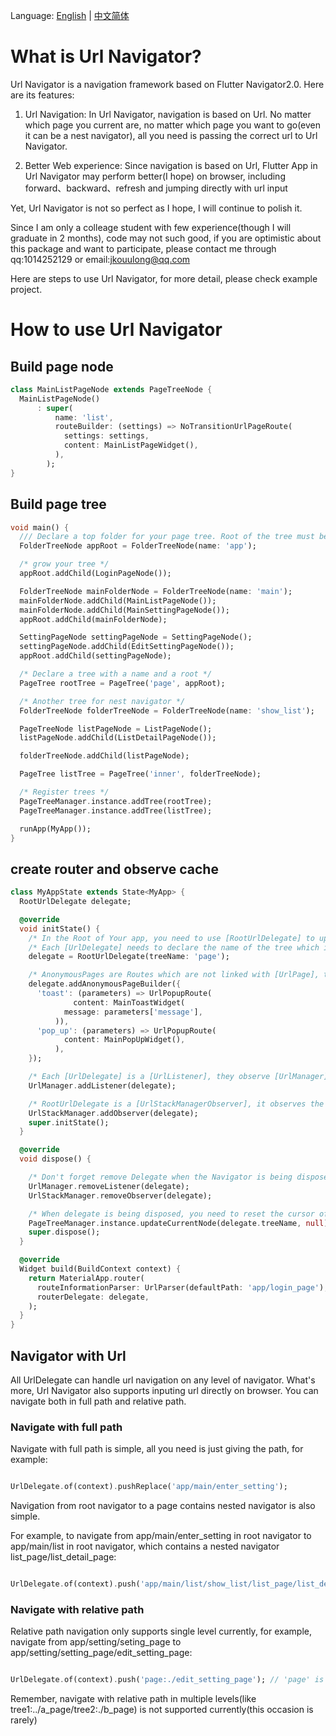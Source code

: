 Language: [English](README.md) | [中文简体](README_ZH.md)

# What is Url Navigator?
Url Navigator is a navigation framework based on Flutter Navigator2.0. Here are its features:

1. Url Navigation: In Url Navigator, navigation is based on Url. No matter which page you current are, no matter which page you want to go(even it can be a nest navigator), all you need is passing the correct url to Url Navigator.

2. Better Web experience: Since navigation is based on Url, Flutter App in Url Navigator may perform better(I hope) on browser, including forward、backward、refresh and jumping directly with url input

Yet, Url Navigator is not so perfect as I hope, I will continue to polish it.

Since I am only a colleage student with few experience(though I will graduate in 2 months), code may not such good, if you are optimistic about this package and want to participate, please contact me through qq:1014252129 or email:jkouulong@qq.com

Here are steps to use Url Navigator, for more detail, please check example project.

# How to use Url Navigator

## Build page node

```dart
class MainListPageNode extends PageTreeNode {
  MainListPageNode()
      : super(
          name: 'list',
          routeBuilder: (settings) => NoTransitionUrlPageRoute(
            settings: settings,
            content: MainListPageWidget(),
          ),
        );
}

```

## Build page tree

```dart
void main() {
  /// Declare a top folder for your page tree. Root of the tree must be [FolderTreeNode]
  FolderTreeNode appRoot = FolderTreeNode(name: 'app');

  /* grow your tree */
  appRoot.addChild(LoginPageNode());

  FolderTreeNode mainFolderNode = FolderTreeNode(name: 'main');
  mainFolderNode.addChild(MainListPageNode());
  mainFolderNode.addChild(MainSettingPageNode());
  appRoot.addChild(mainFolderNode);

  SettingPageNode settingPageNode = SettingPageNode();
  settingPageNode.addChild(EditSettingPageNode());
  appRoot.addChild(settingPageNode);

  /* Declare a tree with a name and a root */
  PageTree rootTree = PageTree('page', appRoot);

  /* Another tree for nest navigator */
  FolderTreeNode folderTreeNode = FolderTreeNode(name: 'show_list');

  PageTreeNode listPageNode = ListPageNode();
  listPageNode.addChild(ListDetailPageNode());

  folderTreeNode.addChild(listPageNode);

  PageTree listTree = PageTree('inner', folderTreeNode);

  /* Register trees */
  PageTreeManager.instance.addTree(rootTree);
  PageTreeManager.instance.addTree(listTree);

  runApp(MyApp());
}

```

## create router and observe cache

```dart
class MyAppState extends State<MyApp> {
  RootUrlDelegate delegate;

  @override
  void initState() {
    /* In the Root of Your app, you need to use [RootUrlDelegate] to update url on browser */
    /* Each [UrlDelegate] needs to declare the name of the tree which it cares */
    delegate = RootUrlDelegate(treeName: 'page');

    /* AnonymousPages are Routes which are not linked with [UrlPage], their url won't show. Usually, they are used as alerts in a web page  */
    delegate.addAnonymousPageBuilder({
      'toast': (parameters) => UrlPopupRoute(
              content: MainToastWidget(
            message: parameters['message'],
          )),
      'pop_up': (parameters) => UrlPopupRoute(
            content: MainPopUpWidget(),
          ),
    });

    /* Each [UrlDelegate] is a [UrlListener], they observe [UrlManager], once there is a List<PageTreeNode> change from [UrlManager], they accept the new one and update themselves */
    UrlManager.addListener(delegate);

    /* RootUrlDelegate is a [UrlStackManagerObserver], it observes the url stack. Once stack updates, it updates its currentConfiguration and notify the Root Router */
    UrlStackManager.addObserver(delegate);
    super.initState();
  }

  @override
  void dispose() {

    /* Don't forget remove Delegate when the Navigator is being disposed */
    UrlManager.removeListener(delegate);
    UrlStackManager.removeObserver(delegate);

    /* When delegate is being disposed, you need to reset the cursor of the tree this delegate observes */
    PageTreeManager.instance.updateCurrentNode(delegate.treeName, null);
    super.dispose();
  }

  @override
  Widget build(BuildContext context) {
    return MaterialApp.router(
      routeInformationParser: UrlParser(defaultPath: 'app/login_page'),
      routerDelegate: delegate,
    );
  }
}

```

## Navigator with Url
All UrlDelegate can handle url navigation on any level of navigator. What's more, Url Navigator also supports inputing url directly on browser. You can navigate both in full path and relative path.

### Navigate with full path

Navigate with full path is simple, all you need is just giving the path, for example:

```dart

UrlDelegate.of(context).pushReplace('app/main/enter_setting');

```

Navigation from root navigator to a page contains nested navigator is also simple.

For example, to navigate from app/main/enter_setting in root navigator to app/main/list in root navigator, which contains a nested navigator list_page/list_detail_page:

```dart

UrlDelegate.of(context).push('app/main/list/show_list/list_page/list_detail_page', parameters: {'name': 'jack'});

```

### Navigate with relative path
Relative path navigation only supports single level currently, for example, navigate from app/setting/seting_page to app/setting/setting_page/edit_setting_page:

```dart

UrlDelegate.of(context).push('page:./edit_setting_page'); // 'page' is the name of the tree which you want to user relative path

```

Remember, navigate with relative path in multiple levels(like tree1:../a_page/tree2:./b_page) is not supported currently(this occasion is rarely)

